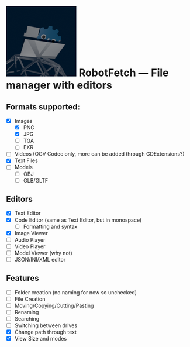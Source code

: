 # ![Logo](https://raw.githubusercontent.com/Sectonidse/RobotFetch/main/RobotFetch/icon.png) RobotFetch — File manager with editors
## Formats supported:
- [x] Images
  - [x] PNG
  - [x] JPG
  - [ ] TGA
  - [ ] EXR
- [ ] Videos (OGV Codec only, more can be added through GDExtensions?)
- [x] Text Files
- [ ] Models
  - [ ] OBJ
  - [ ] GLB/GLTF

## Editors
- [x] Text Editor
- [x] Code Editor (same as Text Editor, but in monospace)
  - [ ] Formatting and syntax
- [x] Image Viewer
- [ ] Audio Player
- [ ] Video Player
- [ ] Model Viewer (why not)
- [ ] JSON/INI/XML editor

## Features
- [ ] Folder creation (no naming for now so unchecked)
- [ ] File Creation
- [ ] Moving/Copying/Cutting/Pasting
- [ ] Renaming
- [ ] Searching
- [ ] Switching between drives
- [x] Change path through text
- [x] View Size and modes
